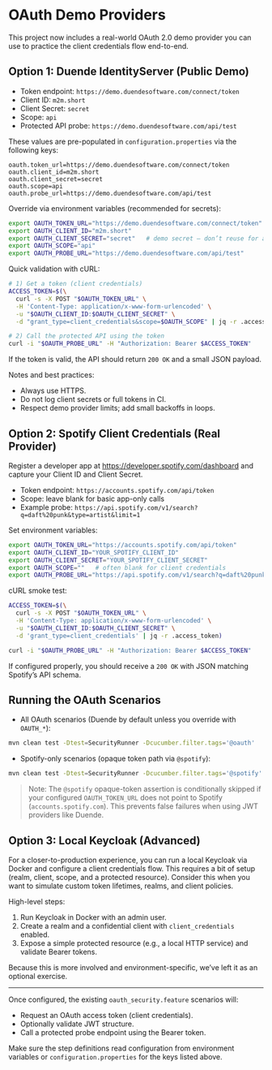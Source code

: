 # OAuth Demo Providers

This project now includes a real-world OAuth 2.0 demo provider you can use to practice the client credentials flow end-to-end.

## Option 1: Duende IdentityServer (Public Demo)

- Token endpoint: `https://demo.duendesoftware.com/connect/token`
- Client ID: `m2m.short`
- Client Secret: `secret`
- Scope: `api`
- Protected API probe: `https://demo.duendesoftware.com/api/test`

These values are pre-populated in `configuration.properties` via the following keys:

```
oauth.token_url=https://demo.duendesoftware.com/connect/token
oauth.client_id=m2m.short
oauth.client_secret=secret
oauth.scope=api
oauth.probe_url=https://demo.duendesoftware.com/api/test
```

Override via environment variables (recommended for secrets):

```zsh
export OAUTH_TOKEN_URL="https://demo.duendesoftware.com/connect/token"
export OAUTH_CLIENT_ID="m2m.short"
export OAUTH_CLIENT_SECRET="secret"   # demo secret – don’t reuse for anything else
export OAUTH_SCOPE="api"
export OAUTH_PROBE_URL="https://demo.duendesoftware.com/api/test"
```

Quick validation with cURL:

```zsh
# 1) Get a token (client credentials)
ACCESS_TOKEN=$(\
  curl -s -X POST "$OAUTH_TOKEN_URL" \
  -H 'Content-Type: application/x-www-form-urlencoded' \
  -u "$OAUTH_CLIENT_ID:$OAUTH_CLIENT_SECRET" \
  -d "grant_type=client_credentials&scope=$OAUTH_SCOPE" | jq -r .access_token)

# 2) Call the protected API using the token
curl -i "$OAUTH_PROBE_URL" -H "Authorization: Bearer $ACCESS_TOKEN"
```

If the token is valid, the API should return `200 OK` and a small JSON payload.

Notes and best practices:
- Always use HTTPS.
- Do not log client secrets or full tokens in CI.
- Respect demo provider limits; add small backoffs in loops.

## Option 2: Spotify Client Credentials (Real Provider)

Register a developer app at https://developer.spotify.com/dashboard and capture your Client ID and Client Secret.

- Token endpoint: `https://accounts.spotify.com/api/token`
- Scope: leave blank for basic app-only calls
- Example probe: `https://api.spotify.com/v1/search?q=daft%20punk&type=artist&limit=1`

Set environment variables:

```zsh
export OAUTH_TOKEN_URL="https://accounts.spotify.com/api/token"
export OAUTH_CLIENT_ID="YOUR_SPOTIFY_CLIENT_ID"
export OAUTH_CLIENT_SECRET="YOUR_SPOTIFY_CLIENT_SECRET"
export OAUTH_SCOPE=""   # often blank for client credentials
export OAUTH_PROBE_URL="https://api.spotify.com/v1/search?q=daft%20punk&type=artist&limit=1"
```

cURL smoke test:

```zsh
ACCESS_TOKEN=$(\
  curl -s -X POST "$OAUTH_TOKEN_URL" \
  -H 'Content-Type: application/x-www-form-urlencoded' \
  -u "$OAUTH_CLIENT_ID:$OAUTH_CLIENT_SECRET" \
  -d 'grant_type=client_credentials' | jq -r .access_token)

curl -i "$OAUTH_PROBE_URL" -H "Authorization: Bearer $ACCESS_TOKEN"
```

If configured properly, you should receive a `200 OK` with JSON matching Spotify’s API schema.

## Running the OAuth Scenarios

- All OAuth scenarios (Duende by default unless you override with `OAUTH_*`):
```zsh
mvn clean test -Dtest=SecurityRunner -Dcucumber.filter.tags='@oauth'
```

- Spotify-only scenarios (opaque token path via `@spotify`):
```zsh
mvn clean test -Dtest=SecurityRunner -Dcucumber.filter.tags='@spotify'
```

> Note: The `@spotify` opaque-token assertion is conditionally skipped if your configured `OAUTH_TOKEN_URL` does not point to Spotify (`accounts.spotify.com`). This prevents false failures when using JWT providers like Duende.

## Option 3: Local Keycloak (Advanced)

For a closer-to-production experience, you can run a local Keycloak via Docker and configure a client credentials flow. This requires a bit of setup (realm, client, scope, and a protected resource). Consider this when you want to simulate custom token lifetimes, realms, and client policies.

High-level steps:
1. Run Keycloak in Docker with an admin user.
2. Create a realm and a confidential client with `client_credentials` enabled.
3. Expose a simple protected resource (e.g., a local HTTP service) and validate Bearer tokens.

Because this is more involved and environment-specific, we’ve left it as an optional exercise.

---

Once configured, the existing `oauth_security.feature` scenarios will:
- Request an OAuth access token (client credentials).
- Optionally validate JWT structure.
- Call a protected probe endpoint using the Bearer token.

Make sure the step definitions read configuration from environment variables or `configuration.properties` for the keys listed above.
